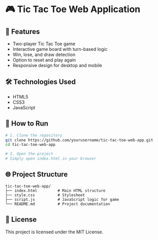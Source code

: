 # 🎮 Tic Tac Toe Web Application

## 📌 Features

- Two-player Tic Tac Toe game  
- Interactive game board with turn-based logic  
- Win, lose, and draw detection  
- Option to reset and play again  
- Responsive design for desktop and mobile  

## 🛠️ Technologies Used

- HTML5  
- CSS3  
- JavaScript  

## 🚀 How to Run

```bash
# 1. Clone the repository
git clone https://github.com/yourusername/tic-tac-toe-web-app.git
cd tic-tac-toe-web-app

# 2. Open the project
# Simply open index.html in your browser
```

## 🌐 Project Structure

```
tic-tac-toe-web-app/
├── index.html         # Main HTML structure
├── style.css          # Stylesheet
├── script.js          # JavaScript logic for game
└── README.md          # Project documentation
```

## 📄 License

This project is licensed under the MIT License.
